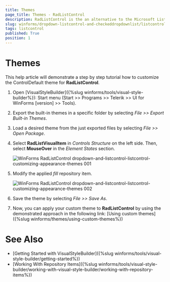 ```yaml
---
title: Themes
page_title: Themes - RadListControl
description: RadListControl is the an alternative to the Microsoft ListBox control.
slug: winforms/dropdown-listcontrol-and-checkeddropdownlist/listcontrol/customizing-appearance/themes
tags: listcontrol
published: True
position: 1
---
```


# Themes

This help article will demonstrate a step by step tutorial how to customize the ControlDefault theme for __RadListControl__. 

1. Open [VisualStyleBuilder]({%slug winforms/tools/visual-style-builder%}): Start menu (Start >> Programs >> Telerik >> UI for WinForms [version] >> Tools).

1. Export the built-in themes in a specific folder by selecting *File >> Export Built-in Themes*.

1. Load a desired theme from the just exported files by selecting *File >> Open Package*.

1. Select __RadListVisualItem__ in *Controls Structure* on the left side. Then, select __MouseOver__ in the *Element States* section.

	![WinForms RadListControl dropdown-and-listcontrol-listcontrol-customizing-appearance-themes 001](images/dropdown-and-listcontrol-listcontrol-customizing-appearance-themes001.png)

1. Modify the applied *fill* repository item. 

	![WinForms RadListControl dropdown-and-listcontrol-listcontrol-customizing-appearance-themes 002](images/dropdown-and-listcontrol-listcontrol-customizing-appearance-themes002.png)

1. Save the theme by selecting *File >> Save As*.

1. Now, you can apply your custom theme to __RadListControl__ by using the demonstrated approach in the following link: [Using custom themes]({%slug winforms/themes/using-custom-themes%})

# See Also 

* [Getting Started with VisualStyleBuilder]({%slug winforms/tools/visual-style-builder/getting-started%})
* [Working With Repository Items]({%slug winforms/tools/visual-style-builder/working-with-visual-style-builder/working-with-repository-items%})
